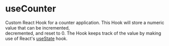 # useCounter

Custom React Hook for a counter application. This Hook will store a numeric value that can be incremented,  
decremented, and reset to 0. The Hook keeps track of the value by making use of React's [useState](https://react.dev/reference/react/useState) hook.
